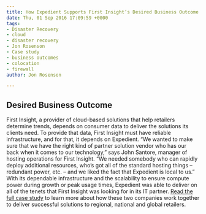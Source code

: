 ```yaml
---
title: How Expedient Supports First Insight’s Desired Business Outcome
date: Thu, 01 Sep 2016 17:09:59 +0000
tags:
- Disaster Recovery
- cloud
- disaster recovery
- Jon Rosenson
- Case study
- business outcomes
- colocation
- firewall
author: Jon Rosenson

---
```

## Desired Business Outcome

First Insight, a provider of cloud-based solutions that help retailers determine trends, depends on consumer data to deliver the solutions its clients need. To provide that data, First Insight must have reliable infrastructure, and for that, it depends on Expedient. “We wanted to make sure that we have the right kind of partner solution vendor who has our back when it comes to our technology,” says John Santore, manager of hosting operations for First Insight. “We needed somebody who can rapidly deploy additional resources, who’s got all of the standard hosting things – redundant power, etc. – and we liked the fact that Expedient is local to us.” With its dependable infrastructure and the scalability to ensure compute power during growth or peak usage times, Expedient was able to deliver on all of the tenets that First Insight was looking for in its IT partner. [Read the full case study](http://go.expedient.com/FirstInsightCS) to learn more about how these two companies work together to deliver successful solutions to regional, national and global retailers.